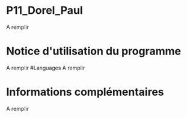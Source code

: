 # P11_Dorel_Paul
A remplir
# Notice d'utilisation du programme
A remplir
#Languages
A remplir
# Informations complémentaires
A remplir
